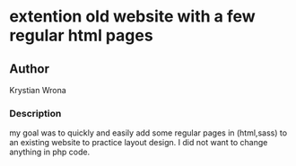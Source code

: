 # extention old website with a few regular html pages

## Author

Krystian Wrona

### Description

my goal was to quickly and easily add some regular pages in (html,sass) to an existing website to practice layout design.
I did not want to change anything in php code.
